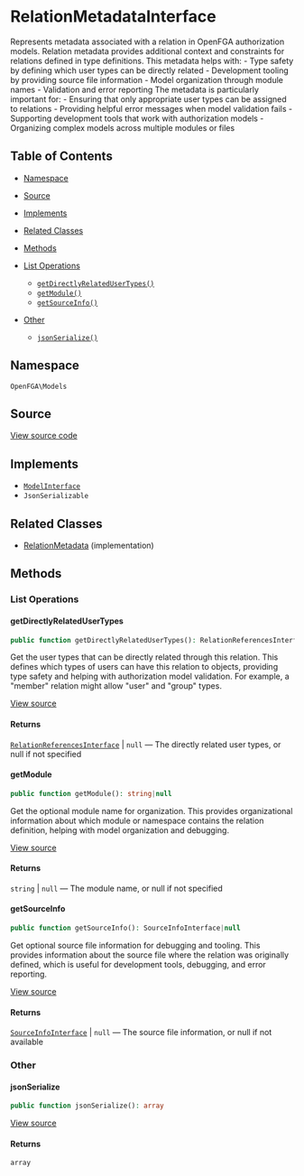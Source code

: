 # RelationMetadataInterface

Represents metadata associated with a relation in OpenFGA authorization models. Relation metadata provides additional context and constraints for relations defined in type definitions. This metadata helps with: - Type safety by defining which user types can be directly related - Development tooling by providing source file information - Model organization through module names - Validation and error reporting The metadata is particularly important for: - Ensuring that only appropriate user types can be assigned to relations - Providing helpful error messages when model validation fails - Supporting development tools that work with authorization models - Organizing complex models across multiple modules or files

## Table of Contents

- [Namespace](#namespace)
- [Source](#source)
- [Implements](#implements)
- [Related Classes](#related-classes)
- [Methods](#methods)

- [List Operations](#list-operations)
  - [`getDirectlyRelatedUserTypes()`](#getdirectlyrelatedusertypes)
  - [`getModule()`](#getmodule)
  - [`getSourceInfo()`](#getsourceinfo)
- [Other](#other)
  - [`jsonSerialize()`](#jsonserialize)

## Namespace

`OpenFGA\Models`

## Source

[View source code](https://github.com/evansims/openfga-php/blob/main/src/Models/RelationMetadataInterface.php)

## Implements

- [`ModelInterface`](ModelInterface.md)
- `JsonSerializable`

## Related Classes

- [RelationMetadata](Models/RelationMetadata.md) (implementation)

## Methods

### List Operations

#### getDirectlyRelatedUserTypes

```php
public function getDirectlyRelatedUserTypes(): RelationReferencesInterface|null

```

Get the user types that can be directly related through this relation. This defines which types of users can have this relation to objects, providing type safety and helping with authorization model validation. For example, a &quot;member&quot; relation might allow &quot;user&quot; and &quot;group&quot; types.

[View source](https://github.com/evansims/openfga-php/blob/main/src/Models/RelationMetadataInterface.php#L41)

#### Returns

[`RelationReferencesInterface`](Models/Collections/RelationReferencesInterface.md) &#124; `null` — The directly related user types, or null if not specified

#### getModule

```php
public function getModule(): string|null

```

Get the optional module name for organization. This provides organizational information about which module or namespace contains the relation definition, helping with model organization and debugging.

[View source](https://github.com/evansims/openfga-php/blob/main/src/Models/RelationMetadataInterface.php#L52)

#### Returns

`string` &#124; `null` — The module name, or null if not specified

#### getSourceInfo

```php
public function getSourceInfo(): SourceInfoInterface|null

```

Get optional source file information for debugging and tooling. This provides information about the source file where the relation was originally defined, which is useful for development tools, debugging, and error reporting.

[View source](https://github.com/evansims/openfga-php/blob/main/src/Models/RelationMetadataInterface.php#L63)

#### Returns

[`SourceInfoInterface`](SourceInfoInterface.md) &#124; `null` — The source file information, or null if not available

### Other

#### jsonSerialize

```php
public function jsonSerialize(): array

```

[View source](https://github.com/evansims/openfga-php/blob/main/src/Models/RelationMetadataInterface.php#L69)

#### Returns

`array`

